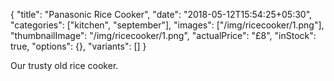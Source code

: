 {
    "title": "Panasonic Rice Cooker",
    "date": "2018-05-12T15:54:25+05:30",
    "categories": ["kitchen", "september"],
    "images": ["/img/ricecooker/1.png"],
    "thumbnailImage": "/img/ricecooker/1.png",
    "actualPrice": "£8",
    "inStock": true,
    "options": {},
    "variants": []
}

Our trusty old rice cooker.
